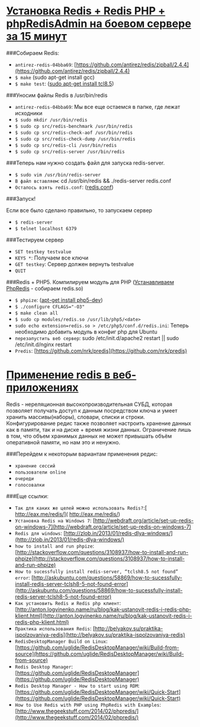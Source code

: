 [Установка Redis + Redis PHP + phpRedisAdmin на боевом сервере за 15 минут](http://habrahabr.ru/post/134974/)
========

###Собираем Redis:

* `antirez-redis-04bba69`: [https://github.com/antirez/redis/zipball/2.4.4](https://github.com/antirez/redis/zipball/2.4.4)
* `$ make` (sudo apt-get install gcc)
* `$ make test`: ([sudo apt-get install tcl8.5](http://askubuntu.com/questions/58869/how-to-sucessfully-install-redis-server-tclsh8-5-not-found-error))


###Уносим файлы Redis в /usr/bin/redis

* `antirez-redis-04bba69`: Мы все еще остаемся в папке, где лежат исходники
* `$ sudo mkdir /usr/bin/redis`
* `$ sudo cp src/redis-benchmark /usr/bin/redis`
* `$ sudo cp src/redis-check-aof /usr/bin/redis`
* `$ sudo cp src/redis-check-dump /usr/bin/redis`
* `$ sudo cp src/redis-cli /usr/bin/redis`
* `$ sudo cp src/redis-server /usr/bin/redis`


###Теперь нам нужно создать файл для запуска redis-server.

* `$ sudo vim /usr/bin/redis-server`
* `В файл вставляем`: cd /usr/bin/redis && ./redis-server redis.conf
* `Осталось взять redis.conf`: ([redis.conf](https://raw.githubusercontent.com/antirez/redis/unstable/redis.conf))


###Запуск!

Если все было сделано правильно, то запускаем сервер

* `$ redis-server`
* `$ telnet localhost 6379`


###Тестируем сервер

* `SET testkey testvalue`
* `KEYS *`: Получаем все ключи
* `GET testkey`: Сервер должен вернуть testvalue
* `QUIT`

###Redis + PHP5. Компилируем модуль для PHP ([Устанавливаем PhpRedis](http://anton.logvinenko.name/ru/blog/kak-ustanovit-redis-i-redis-php-klient.html) - собираем redis.so)

* `$ phpize`: ([apt-get install php5-dev](http://stackoverflow.com/questions/3108937/how-to-install-and-run-phpize))
* `$ ./configure CFLAGS="-O3"`
* `$ make clean all`
* `$ sudo cp modules/redis.so /usr/lib/php5/<date>`
* `sudo echo extension=redis.so > /etc/php5/conf.d/redis.ini`: Теперь необходимо добавить модуль в конфиг php для Ubuntu
* `перезапустить веб сервер`: sudo /etc/init.d/apache2 restart  ||  sudo /etc/init.d/nginx restart
* `Predis`: [https://github.com/nrk/predis](https://github.com/nrk/predis)


[Применение redis в веб-приложениях](http://belyakov.su/praktika-ispolzovaniya-redis)
========

Redis - нереляционная высокопроизводительная СУБД, которая позволяет получать доступ к данным посредством ключа и умеет хранить массивы(наборы), словари, списки и строки. Конфигурирование редис также позволяет настроить хранение данных как в памяти, так и на диске + время жизни данных. Ограничение лишь в том, что объем хранимых данных не может привышать объём оперативной памяти, но нам это и ненужно.

###Перейдем к некоторым вариантам применения редис:

* `хранение сессий`
* `пользователи online`
* `очереди`
* `голосовалки`


###Еще ссылки:

* `Так для каких же целей можно использовать Redis?`:[ http://eax.me/redis/]( http://eax.me/redis/)
* `Установка Redis на Windows 7`: [http://webdraft.org/article/set-up-redis-on-windows-7](http://webdraft.org/article/set-up-redis-on-windows-7)
* `Redis для windows`: [http://zlob.in/2013/01/redis-dlya-windows/](http://zlob.in/2013/01/redis-dlya-windows/)
* `how to install and run phpize`: [http://stackoverflow.com/questions/3108937/how-to-install-and-run-phpize](http://stackoverflow.com/questions/3108937/how-to-install-and-run-phpize)
* `How to sucessfully install redis-server, “tclsh8.5 not found” error`: [http://askubuntu.com/questions/58869/how-to-sucessfully-install-redis-server-tclsh8-5-not-found-error](http://askubuntu.com/questions/58869/how-to-sucessfully-install-redis-server-tclsh8-5-not-found-error)
* `Как установить Redis и Redis php клиент`: [http://anton.logvinenko.name/ru/blog/kak-ustanovit-redis-i-redis-php-klient.html](http://anton.logvinenko.name/ru/blog/kak-ustanovit-redis-i-redis-php-klient.html)
* `Практика использования Redis`: [http://belyakov.su/praktika-ispolzovaniya-redis](http://belyakov.su/praktika-ispolzovaniya-redis)
* `RedisDesktopManager Build on Linux`: [https://github.com/uglide/RedisDesktopManager/wiki/Build-from-source](https://github.com/uglide/RedisDesktopManager/wiki/Build-from-source)
* `Redis Desktop Manager`: [https://github.com/uglide/RedisDesktopManager](https://github.com/uglide/RedisDesktopManager)
* `Redis Desktop Manager - How to start using RDM`: [https://github.com/uglide/RedisDesktopManager/wiki/Quick-Start](https://github.com/uglide/RedisDesktopManager/wiki/Quick-Start)
* `How to Use Redis with PHP using PhpRedis with Examples`: [http://www.thegeekstuff.com/2014/02/phpredis/](http://www.thegeekstuff.com/2014/02/phpredis/)
